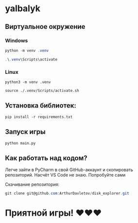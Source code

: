 # yalbalyk

## Виртуальное окружение

### Windows

```powershell
python -m venv .venv
```

```powershell
.\.venv\Scripts\activate
```

### Linux

```shell
python3 -m venv .venv
```

```shell
source ./.venv/Scripts/activate.sh
```

## Установка библиотек:

```shell
pip install -r requirements.txt
```

## Запуск игры

```shell
python main.py
```

## Как работать над кодом?

Легче зайти в PyCharm в свой GitHub-аккаунт и скопировать репозиторий.
Насчёт VS Code не знаю. Попробуйте сами

Скачивание репозитория:

```powershell
git clone git@github.com:ArthurDavletov/disk_explorer.git
```

# Приятной игры! ♥♥♥
